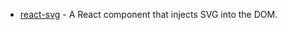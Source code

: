- [react-svg](https://github.com/tanem/react-svg) - A React component that injects SVG into the DOM.
